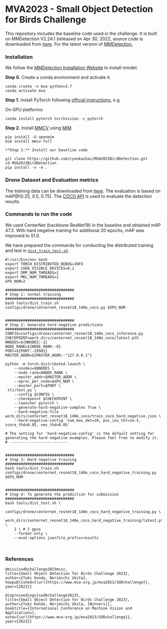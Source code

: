# MVA2023 - Small Object Detection for Birds Challenge 

This repository includes the baseline code used in the challenge.
It is built on MMDetection V2.24.1 (released on Apr 30, 2022, source code is downloaded from [here](https://github.com/open-mmlab/mmdetection/releases/tag/v2.24.1).
For the latest version of [MMDetection](https://github.com/open-mmlab/mmdetection), 


### Installation

We follow the [MMDetection Installation Website](https://github.com/open-mmlab/mmdetection/blob/master/docs/en/get_started.md/#Installation)
to install mmdet.

**Step 0.** Create a conda environment and activate it.

```shell
conda create -n mva python=3.7
conda activate mva
```

**Step 1.** Install PyTorch following [official instructions](https://pytorch.org/get-started/locally/), e.g.

On GPU platforms:

```shell
conda install pytorch torchvision -c pytorch
```
**Step 2.** Install [MMCV](https://github.com/open-mmlab/mmcv) using [MIM](https://github.com/open-mmlab/mim).

```shell
pip install -U openmim
mim install mmcv-full

**Step 3.** Install our baseline code

git clone https://github.com/cyoukaikai/MVA2023BirdDetection.git
cd MVA2023BirdDetection
pip install -v -e .
```

### Drone Dataset and Evaluation metrics
The training data can be downloaded from [here](https://github.com/kakitamedia/drone_dataset).
The evaluation is based on mAP@(0.25, 0.5, 0.75).
The [COCO API](https://github.com/cocodataset/cocoapi) is used to evaluate the detection results.


### Commands to run the code

We used CenterNet (backbone ResNet18) in the baseline and obtained mAP 47.3.
With hard negative training for additional 20 epochs, mAP was improved to 51.0. 

We have prepared the commands for conducting the distributed training and test in [`dist_train_test.sh`](dist_train_test.sh).

```shell
#!/usr/bin/env bash
export TORCH_DISTRIBUTED_DEBUG=INFO 
export CUDA_VISIBLE_DEVICES=0,1
export OMP_NUM_THREADS=1
export MKL_NUM_THREADS=1
GPU_NUM=2

###############################
# Step 1: normal training
###############################
bash tools/dist_train.sh  configs/drone/centernet_resnet18_140e_coco.py $GPU_NUM


###############################
# Step 2: Generate hard negative predictions
###############################
CONFIG=configs/drone/centernet_resnet18_140e_coco_inference.py
CHECKPOINT=work_dirs/centernet_resnet18_140e_coco/latest.pth
NNODES=${NNODES:-1}
NODE_RANK=${NODE_RANK:-0}
PORT=${PORT:-29501}
MASTER_ADDR=${MASTER_ADDR:-"127.0.0.1"}

python -m torch.distributed.launch \
    --nnodes=$NNODES \
    --node_rank=$NODE_RANK \
    --master_addr=$MASTER_ADDR \
    --nproc_per_node=$GPU_NUM \
    --master_port=$PORT \
 tti/test.py \
    --config $CONFIG \
    --checkpoint $CHECKPOINT \
    --launcher pytorch \
    --generate-hard-negative-samples True \
    --hard-negative-file work_dirs/centernet_resnet18_140e_coco/train_coco_hard_negative.json \
    --hard-negative-config 'num_max_det=10, pos_iou_thr=1e-5, score_thd=0.05, nms_thd=0.05'
    
# The setting for 'hard-negative-config' is the default setting for generating the hard negative examples. Please feel free to modify it.
# --------------------------


###############################
# Step 3: Hard negative training
###############################
bash tools/dist_train.sh  configs/drone/centernet_resnet18_140e_coco_hard_negative_training.py $GPU_NUM


###############################
# Step 4: To generate the prediction for submission
###############################
bash tools/dist_test.sh \
    configs/drone/centernet_resnet18_140e_coco_hard_negative_training.py \
    work_dirs/centernet_resnet18_140e_coco_hard_negative_training/latest.pth \
    2 \ # 2 gpus
    --format-only \
    --eval-options jsonfile_prefix=results



```




### References 

```
@misc{sodbchallenge2023misc,
title={Small Object Detection for Birds Challenge 2023},
author={Yuki Kondo, Norimichi Ukita},
howpublished={\url{https://www.mva-org.jp/mva2023/SODchallenge}},
year={2023}}

@inproceedings{sodbchallenge2023},
title={Small Object Detection for Birds Challenge 2023},
author={Yuki Kondo, Norimichi Ukita, [Winners]},
booktitle={International Conference on Machine Vision and Applications},
note={\url{https://www.mva-org.jp/mva2023/SODchallenge}},
year={2023}}

```
